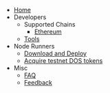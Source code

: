 * [Home](homepage.md)
* Developers
  * Supported Chains
    * [Ethereum](contents/blockchains/ethereum.md)
  * [Tools](contents/dev_tools.md)
* Node Runners
  * [Download and Deploy](contents/deploy.md)
  * [Acquire testnet DOS tokens](contents/testnet_token.md)
* Misc
  * [FAQ](contents/faq.md)
  * [Feedback](contents/feedback.md)

